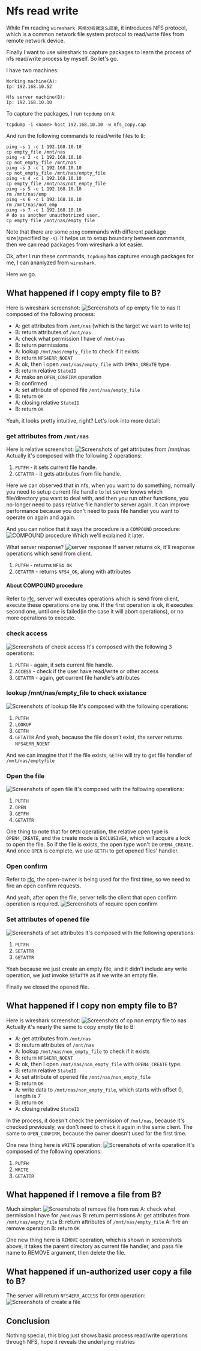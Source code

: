 # Nfs read write

While I'm reading `wireshark 网络分析就这么简单`, it introduces NFS protocol, which is a common network file system protocol to read/write files from remote network device.

Finally I want to use wireshark to capture packages to learn the process of nfs read/write process by myself.  So let's go.

I have two machines:
```
Working machine(A):
Ip: 192.168.10.52

Nfs server machine(B):
Ip: 192.168.10.10
```

To capture the packages, I run `tcpdump` on `A`:
```shell
tcpdump -i <name> host 192.168.10.10 -w nfs_copy.cap
```
And run the following commands to read/write files to `B`:

```shell
ping -s 1 -c 1 192.168.10.10
cp empty_file /mnt/nas
ping -s 2 -c 1 192.168.10.10
cp not_empty_file /mnt/nas
ping -s 3 -c 1 192.168.10.10
cp not_empty_file /mnt/nas/empty_file
ping -s 4 -c 1 192.168.10.10
cp empty_file /mnt/nas/not_empty_file
ping -s 5 -c 1 192.168.10.10
rm /mnt/nas/emp
ping -s 6 -c 1 192.168.10.10
rm /mnt/nas/not_emp
ping -s 7 -c 1 192.168.10.10
# do as another unauthotrized user.
cp empty_file /mnt/nas/empty_file
```

Note that there are some `ping` commands with different package size(specified by `-s`).  It helps us to setup boundary between commands, then we can read packages from wireshark a lot easier.

Ok, after I run these commands, `tcpdump` has captures enough packages for me, I can ananlyzed from `wireshark`.

Here we go.

## What happened if I copy empty file to B?
Here is wireshark screenshot:
![Screenshots of cp empty file to nas](./screenshots/nfs_read_write_figure_1.png)
It composed of the following process:
- A: get attributes from `/mnt/nas` (which is the target we want to write to)
- B: return attributes of `/mnt/nas`
- A: check what permission I have of `/mnt/nas`
- B: return permissions
- A: lookup `/mnt/nas/empty_file` to check if it exists
- B: return `NFS4ERR_NOENT`
- A: ok, then I open `/mnt/nas/empty_file` with `OPEN4_CREaTE` type.
- B: return relative `StateID`
- A: make an `OPEN_CONFIRM` operation
- B: confirmed
- A: set attribute of opened file `/mnt/nas/empty_file`
- B: return `OK`
- A: closing relative `StateID`
- B: return `OK`

Yeah, it looks pretty intuitive, right?  Let's look into more detail:

### get attributes from `/mnt/nas`
Here is relative screenshot:
![Screenshots of get attributes from `/mnt/nas`](./screenshots/nfs_read_write_figure_2.png)
Actually it's composed with the following 2 operations:
1. `PUTFH` - it sets current file handle.
2. `GETATTR` - it gets attributes from file handle.

Here we can observed that in nfs, when you want to do something, normally you need to setup current file handle to let server knows which file/directory you want to deal with, and then you run other functions, you no-longer need to pass relative file handler to server again.  It can improve performance because you don't need to pass file handler you want to operate on again and again.

And you can notice that it says the procedure is a `COMPOUND` procedure:
![COMPOUND procedure](./screenshots/nfs_read_write_figure_3.png)
Which we'll explained it later.

What server response?
![server response](./screenshots/nfs_read_write_figure_4.png)
If server returns ok, it'll response operations which send from client.
1. `PUTFH` - returns `NFS4_OK`
2. `GETATTR` - returns `NFS4_OK`, along with attributes

#### About COMPOUND procedure
Refer to [rfc](https://www.rfc-editor.org/rfc/rfc7530#section-15.2.4), server will executes operations which is send from client, execute these operations one by one.  If the first operation is ok, it executes second one, until one is failed(in the case it will abort operations), or no more operations to execute.

### check access
![Screenshots of check access](./screenshots/nfs_read_write_figure_5.png)
It's composed with the following 3 operations:
1. `PUTFH` - again, it sets current file handle.
2. `ACCESS` - check if the user have read/write or other access
3. `GETATTR` - again, get current file handle's attributes

### lookup /mnt/nas/empty_file to check existance
![Screenshots of lookup file](./screenshots/nfs_read_write_figure_6.png)
It's composed with the following operations:
1. `PUTFH`
2. `LOOKUP`
3. `GETFH`
4. `GETATTR`
And yeah, because the file doesn't exist, the server returns `NFS4ERR_NOENT`

And we can imagine that if the file exists, `GETFH` will try to get file handler of `/mnt/nas/emptyfile`

### Open the file
![Screenshots of open file](./screenshots/nfs_read_write_figure_7.png)
It's composed with the following operations:
1. `PUTFH`
2. `OPEN`
3. `GETFH`
4. `GETATTR`

One thing to note that for `OPEN` operation, the relative open type is `OPEN4_CREATE`, and the create mode is `EXCLUSIVE4`, which will acquire a lock to open the file.  So if the file is exists, the open type won't be `OPEN4_CREATE`.
And once `OPEN` is complete, we use `GETFH` to get opened files' handler.

### Open confirm
Refer to [rfc](https://www.rfc-editor.org/rfc/rfc7530#section-9.1.11), the open-owner is being used for the first time, so we need to fire an open confirm requests.

And yeah, after open the file, server tells the client that open confirm operation is required.
![Screenshots of require open confirm](./screenshots/nfs_read_write_figure_8.png)

### Set attributes of opened file
![Screenshots of set attributes](./screenshots/nfs_read_write_figure_9.png)
It's composed with the following operations:
1. `PUTFH`
2. `SETATTR`
3. `GETATTR`

Yeah because we just create an empty file, and it didn't include any write operation, we just invoke `SETATTR` as if we write an empty file.

Finally we closed the opened file.

## What happened if I copy non empty file to B?
Here is wireshark screenshot:
![Screenshots of cp non empty file to nas](./screenshots/nfs_read_write_figure_10.png)
Actually it's nearly the same to copy empty file to B:
- A: get attributes from `/mnt/nas`
- B: reuturn attributes of `/mnt/nas`
- A: lookup `/mnt/nas/non_empty_file` to check if it exists
- B: return `NFS4ERR_NOENT`
- A: ok, then I open `/mnt/nas/non_empty_file` with `OPEN4_CREATE` type.
- B: return relative `StateID`
- A: set attribute of opened file `/mnt/nas/non_empty_file`
- B: return `OK`
- A: write data to `/mnt/nas/non_empty_file`, which starts with offset 0, length is 7
- B: return `OK`
- A: closing relative `StateID`

In the process, it doesn't check the permission of `/mnt/nas`, because it's checked previously, we don't need to check it again in the same client.  The same to `OPEN_CONFIRM`, because the owner doesn't used for the first time.

One new thing here is `WRITE` operation:
![Screenshots of write operation](./screenshots/nfs_read_write_figure_11.png)
It's composed of the following operations:
1. `PUTFH`
2. `WRITE`
3. `GETATTR`

## What happened if I remove a file from B?
Much simpler:
![Screenshots of remove file from nas](./screenshots/nfs_read_write_figure_11.png)
A: check what permission I have for `/mnt/nas`
B: return permissions
A: get attributes from `/mnt/nas/empty_file`
B: return attributes of `/mnt/nas/empty_file`
A: fire an remove operation
B: return `OK`

One new thing here is `REMOVE` operation, which is shown in screenshots above, it takes the parent directory as current file handler, and pass file name to REMOVE argument, then delete the file.

## What happened if un-authorized user copy a file to B?
The server will return `NFS4ERR_ACCESS` for `OPEN` operation:
![Screenshots of create a file](./screenshots/nfs_read_write_figure_12.png)

## Conclusion
Nothing special, this blog just shows basic process read/write operations through NFS, hope it reveals the underlying mistries
